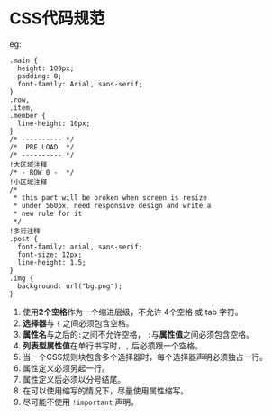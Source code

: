 # CSS代码规范

eg:

```
.main {
  height: 100px;
  padding: 0;
  font-family: Arial, sans-serif;
}
.row,
.item,
.member {
  line-height: 10px;
}
/* ---------- */
/*  PRE LOAD  */
/* ---------- */
!大区域注释
/* - ROW 0 -  */
!小区域注释
/*
 * this part will be broken when screen is resize
 * under 560px, need responsive design and write a
 * new rule for it
 */
!多行注释
.post {
  font-family: arial, sans-serif;
  font-size: 12px;
  line-height: 1.5;
}
.img {
  background: url("bg.png");
}
```

1. 使用**2个空格**作为一个缩进层级，不允许 4个空格 或 tab 字符。
2. **选择器**与 `{` 之间必须包含空格。
3. **属性名**与之后的`:`之间不允许空格， `:`与**属性值**之间必须包含空格。
4. **列表型属性值**在单行书写时，`,` 后必须跟一个空格。
5. 当一个CSS规则块包含多个选择器时，每个选择器声明必须独占一行。
6. 属性定义必须另起一行。
7. 属性定义后必须以分号结尾。
8. 在可以使用缩写的情况下，尽量使用属性缩写。
9. 尽可能不使用 `!important` 声明。
